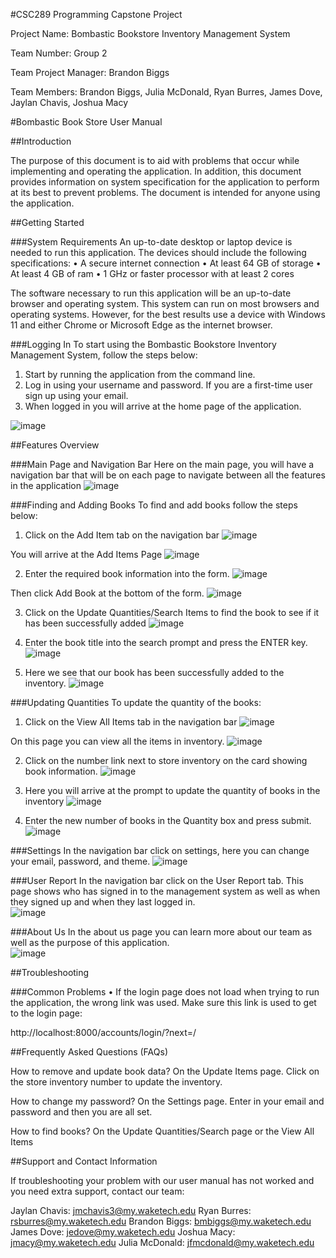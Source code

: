 #CSC289 Programming Capstone Project


Project Name: Bombastic Bookstore Inventory Management System

Team Number: Group 2

Team Project Manager: Brandon Biggs

Team Members: Brandon Biggs, Julia McDonald, Ryan Burres, James Dove, Jaylan Chavis, Joshua Macy



#Bombastic Book Store User Manual

 

##Introduction

The purpose of this document is to aid with problems that occur while implementing and operating the application. In addition, this document provides information on system specification for the application to perform at its best to prevent problems. The document is intended for anyone using the application.
 

##Getting Started

###System Requirements
An up-to-date desktop or laptop device is needed to run this application. The devices should include the following specifications:
•	A secure internet connection
•	At least 64 GB of storage
•	At least 4 GB of ram
•	1 GHz or faster processor with at least 2 cores

The software necessary to run this application will be an up-to-date browser and operating system. This system can run on most browsers and operating systems. However, for the best results use a device with Windows 11 and either Chrome or Microsoft Edge as the internet browser.
 
###Logging In
To start using the Bombastic Bookstore Inventory Management System, follow the steps below:
1.	Start by running the application from the command line.
2.	Log in using your username and password. If you are a first-time user sign up using your email.
3.	When logged in you will arrive at the home page of the application.

![image](https://github.com/user-attachments/assets/1bc5612a-143d-4032-b516-9993cea47a8e)


##Features Overview

###Main Page and Navigation Bar
Here on the main page, you will have a navigation bar that will be on each page to navigate between all the features in the application
![image](https://github.com/user-attachments/assets/e32f9fea-c184-4531-a15c-c198b280273f)
 

###Finding and Adding Books
To find and add books follow the steps below:

1.	Click on the Add Item tab on the navigation bar 
![image](https://github.com/user-attachments/assets/267a1a34-e126-4b59-b76f-4ac68e3b4f50)

You will arrive at the Add Items Page 
![image](https://github.com/user-attachments/assets/5458b9bb-b02e-4447-8c11-1341eb5d11dc)

2.	Enter the required book information into the form.
![image](https://github.com/user-attachments/assets/1bcc8654-42e5-49bb-bd7c-370554825448)

Then click Add Book at the bottom of the form. 
![image](https://github.com/user-attachments/assets/af897e30-b6cb-4788-be15-aaae2b33b70f)


3.	Click on the Update Quantities/Search Items to find the book to see if it has been successfully added 
![image](https://github.com/user-attachments/assets/b6b07280-556f-4588-bc34-485e4b65be09)


4.	Enter the book title into the search prompt and press the ENTER key. 
![image](https://github.com/user-attachments/assets/4561eab5-9767-4907-acf4-831968193fa5)


5.	Here we see that our book has been successfully added to the inventory.
![image](https://github.com/user-attachments/assets/1c30242f-309d-46e2-bd88-6ef7a2b1b627)


###Updating Quantities
To update the quantity of the books:
1.	Click on the View All Items tab in the navigation bar
![image](https://github.com/user-attachments/assets/6c5e631d-98b1-4b60-8c8f-600068be5974)


On this page you can view all the items in inventory.
![image](https://github.com/user-attachments/assets/89ab3c04-15a4-44f5-99d3-39bcc91dd354)


2.	Click on the number link next to store inventory on the card showing book information.
![image](https://github.com/user-attachments/assets/d991f2ff-a5a2-466f-aef3-2957086afbfc)


3.	Here you will arrive at the prompt to update the quantity of books in the inventory
![image](https://github.com/user-attachments/assets/10549fcd-6a75-425c-8932-8d0ffe3112a6)


4.	Enter the new number of books in the Quantity box and press submit.
![image](https://github.com/user-attachments/assets/c1376ac8-a603-47e3-9dd4-0139aaff6469)


###Settings
In the navigation bar click on settings, here you can change your email, password, and theme. 
![image](https://github.com/user-attachments/assets/c178ee3c-a731-4edd-88eb-85ee5c4239df)


###User Report
In the navigation bar click on the User Report tab. This page shows who has signed in to the management system as well as when they signed up and when they last logged in.  
![image](https://github.com/user-attachments/assets/11e2cbcd-07be-46f5-8851-1f3877950708)


###About Us
In the about us page you can learn more about our team as well as the purpose of this application.  
![image](https://github.com/user-attachments/assets/5a6ebbb3-78aa-429a-a9d0-e961cf90e65d)

 
##Troubleshooting

###Common Problems
•	If the login page does not load when trying to run the application, the wrong link was used. Make sure this link is used to get to the login page:

http://localhost:8000/accounts/login/?next=/
 

##Frequently Asked Questions (FAQs)

How to remove and update book data?
On the Update Items page. Click on the store inventory number to update the inventory.

How to change my password?
On the Settings page. Enter in your email and password and then you are all set.

How to find books?
On the Update Quantities/Search page or the View All Items
 

##Support and Contact Information

If troubleshooting your problem with our user manual has not worked and you need extra support, contact our team:

Jaylan Chavis: jmchavis3@my.waketech.edu
Ryan Burres: rsburres@my.waketech.edu
Brandon Biggs: bmbiggs@my.waketech.edu
James Dove: jedove@my.waketech.edu
Joshua Macy: jmacy@my.waketech.edu
Julia McDonald: jfmcdonald@my.waketech.edu
